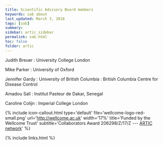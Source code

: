 ```yaml
---
title: Scientific Advisory Board members
keywords: sab about
last_updated: March 3, 2018
tags: [sab]
summary:
sidebar: artic_sidebar
permalink: sab.html
toc: false
folder: artic
---
```


Judith Breuer
: University College London

Mike Parker
: University of Oxford

Jennifer Gardy
: University of British Columbia
: British Columbia Centre for Disease Control

Amadou Sall
: Institut Pasteur de Dakar, Senegal

Caroline Colijn
: Imperial College London


{% include icon-callout.html
type='default'
file='wellcome-logo-red-small.png'
url='http://wellcome.ac.uk'
width='17%'
title='Funded by the Wellcome Trust'
subtitle='Collaborators Award 206298/Z/17/Z --- <a href="artic.network">ARTIC network</a>'
%}

{% include links.html %}
